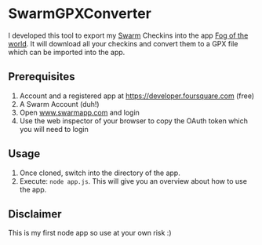 # SwarmGPXConverter


I developed this tool to export my [Swarm](swarmapp.com) Checkins into the app [Fog of the world](https://www.fogofworld.com/en/).
It will download all your checkins and convert them to a GPX file which can be imported into the app. 

## Prerequisites

1. Account and a registered app at https://developer.foursquare.com (free)
2. A Swarm Account (duh!)
3. Open www.swarmapp.com and login
4. Use the web inspector of your browser to copy the OAuth token which you will need to login

## Usage

1. Once cloned, switch into the directory of the app.
2. Execute: ```node app.js```. This will give you an overview about how to use the app. 

## Disclaimer

This is my first node app so use at your own risk :) 

